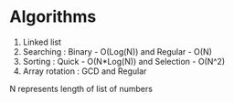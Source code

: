 # Algorithms
1. Linked list
2. Searching : Binary - O(Log(N)) and Regular - O(N)
3. Sorting : Quick - O(N*Log(N)) and Selection - O(N^2)
4. Array rotation : GCD and Regular

 N represents length of list of numbers
